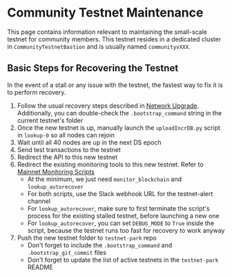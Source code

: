 # Community Testnet Maintenance

This page contains information relevant to maintaining the small-scale testnet for community members. This testnet resides in a dedicated cluster in `CommunityTestnetBastion` and is usually named `communityvXXX`.

## Basic Steps for Recovering the Testnet

In the event of a stall or any issue with the testnet, the fastest way to fix it is to perform recovery.

1. Follow the usual recovery steps described in [Network Upgrade](network-upgrade.md). Additionally, you can double-check the `.bootstrap_command` string in the current testnet's folder
2. Once the new testnet is up, manually launch the `uploadIncrDB.py` script in `lookup-0` so all nodes can rejoin
3. Wait until all 40 nodes are up in the next DS epoch
4. Send test transactions to the testnet
5. Redirect the API to this new testnet
6. Redirect the existing monitoring tools to this new testnet. Refer to [Mainnet Monitoring Scripts](mainnet-monitoring-scripts.md)
   - At the minimum, we just need `monitor_blockchain` and `lookup_autorecover`
   - For both scripts, use the Slack webhook URL for the testnet-alert channel
   - For `lookup_autorecover`, make sure to first terminate the script's process for the existing stalled testnet, before launching a new one
   - For `lookup_autorecover`, you can set `DEBUG_MODE` to `True` inside the script, because the testnet runs too fast for recovery to work anyway
7. Push the new testnet folder to `testnet-park` repo
   - Don't forget to include the `.bootstrap_command` and `.bootstrap_git_commit` files
   - Don't forget to update the list of active testnets in the `testnet-park` README